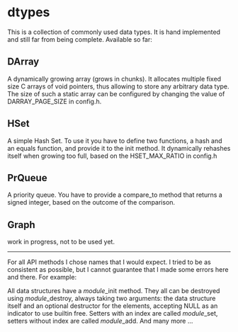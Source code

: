 # dtypes
This is a collection of commonly used data types. It is hand implemented and still far from being complete. Available so far:

## DArray

A dynamically growing array (grows in chunks). It allocates multiple fixed size C arrays of void pointers, thus allowing to store any arbitrary data type. The size of such a static array can be configured by changing the value of DARRAY_PAGE_SIZE in config.h.

## HSet

A simple Hash Set. To use it you have to define two functions, a hash and an equals function, and provide it to the init method. It dynamically rehashes itself when growing too full, based on the HSET_MAX_RATIO in config.h

## PrQueue

A priority queue. You have to provide a compare_to method that returns a signed integer, based on the outcome of the comparison.

## Graph

work in progress, not to be used yet.

----

For all API methods I chose names that I would expect. I tried to be as consistent as possible, but I cannot guarantee that I made some errors here and there. For example:

All data structures have a *module*_init method. They all can be destroyed using *module*_destroy, always taking two arguments: the data structure itself and an optional destructor for the elements, accepting NULL as an indicator to use builtin free. Setters with an index are called *module*_set, setters without index are called *module*_add. And many more ...
